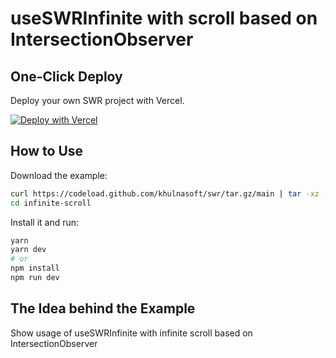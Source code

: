 # useSWRInfinite with scroll based on IntersectionObserver

## One-Click Deploy

Deploy your own SWR project with Vercel.

[![Deploy with Vercel](https://vercel.com/button)](https://vercel.com/new/clone?s=https://github.com/khulnasoft/swr/tree/main/examples/infinite-scroll)

## How to Use

Download the example:

```bash
curl https://codeload.github.com/khulnasoft/swr/tar.gz/main | tar -xz --strip=2 swr-main/examples/infinite-scroll
cd infinite-scroll
```

Install it and run:

```bash
yarn
yarn dev
# or
npm install
npm run dev
```

## The Idea behind the Example

Show usage of useSWRInfinite with infinite scroll based on IntersectionObserver
